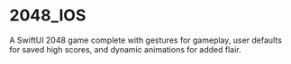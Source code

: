 # 2048_IOS

A SwiftUI 2048 game complete with gestures for gameplay, user defaults for saved high scores, and dynamic animations for added flair.
